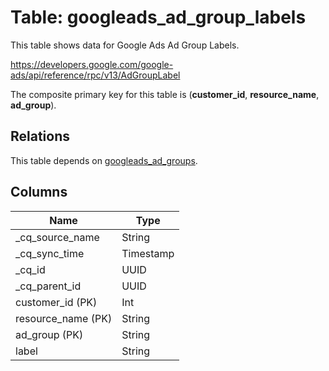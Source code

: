 # Table: googleads_ad_group_labels

This table shows data for Google Ads Ad Group Labels.

https://developers.google.com/google-ads/api/reference/rpc/v13/AdGroupLabel

The composite primary key for this table is (**customer_id**, **resource_name**, **ad_group**).

## Relations

This table depends on [googleads_ad_groups](googleads_ad_groups).

## Columns

| Name          | Type          |
| ------------- | ------------- |
|_cq_source_name|String|
|_cq_sync_time|Timestamp|
|_cq_id|UUID|
|_cq_parent_id|UUID|
|customer_id (PK)|Int|
|resource_name (PK)|String|
|ad_group (PK)|String|
|label|String|